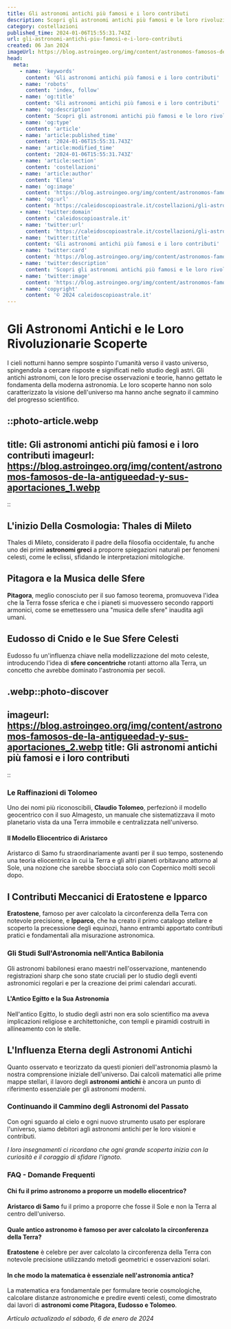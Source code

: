```yaml
---
title: Gli astronomi antichi più famosi e i loro contributi
description: Scopri gli astronomi antichi più famosi e le loro rivoluzioni astrali. Storie di stelle, pianeti e scoperte in Italia che hanno cambiato il mondo.
category: costellazioni
published_time: 2024-01-06T15:55:31.743Z
url: gli-astronomi-antichi-piu-famosi-e-i-loro-contributi
created: 06 Jan 2024
imageUrl: https://blog.astroingeo.org/img/content/astronomos-famosos-de-la-antigueedad-y-sus-aportaciones_1.webp
head:
  meta:
    - name: 'keywords'
      content: 'Gli astronomi antichi più famosi e i loro contributi'
    - name: 'robots'
      content: 'index, follow'
    - name: 'og:title'
      content: 'Gli astronomi antichi più famosi e i loro contributi'
    - name: 'og:description'
      content: 'Scopri gli astronomi antichi più famosi e le loro rivoluzioni astrali. Storie di stelle, pianeti e scoperte in Italia che hanno cambiato il mondo.'
    - name: 'og:type'
      content: 'article'
    - name: 'article:published_time'
      content: '2024-01-06T15:55:31.743Z'
    - name: 'article:modified_time'
      content: '2024-01-06T15:55:31.743Z'
    - name: 'article:section'
      content: 'costellazioni'
    - name: 'article:author'
      content: 'Elena'
    - name: 'og:image'
      content: 'https://blog.astroingeo.org/img/content/astronomos-famosos-de-la-antigueedad-y-sus-aportaciones_1.webp'
    - name: 'og:url'
      content: 'https://caleidoscopioastrale.it/costellazioni/gli-astronomi-antichi-piu-famosi-e-i-loro-contributi'
    - name: 'twitter:domain'
      content: 'caleidoscopioastrale.it'
    - name: 'twitter:url'
      content: 'https://caleidoscopioastrale.it/costellazioni/gli-astronomi-antichi-piu-famosi-e-i-loro-contributi'
    - name: 'twitter:title'
      content: 'Gli astronomi antichi più famosi e i loro contributi'
    - name: 'twitter:card'
      content: 'https://blog.astroingeo.org/img/content/astronomos-famosos-de-la-antigueedad-y-sus-aportaciones_1.webp'
    - name: 'twitter:description'
      content: 'Scopri gli astronomi antichi più famosi e le loro rivoluzioni astrali. Storie di stelle, pianeti e scoperte in Italia che hanno cambiato il mondo.'
    - name: 'twitter:image'
      content: 'https://blog.astroingeo.org/img/content/astronomos-famosos-de-la-antigueedad-y-sus-aportaciones_1.webp'
    - name: 'copyright'
      content: '© 2024 caleidoscopioastrale.it'
---
```

# Gli Astronomi Antichi e le Loro Rivoluzionarie Scoperte

I cieli notturni hanno sempre sospinto l'umanità verso il vasto universo, spingendola a cercare risposte e significati nello studio degli astri. Gli antichi astronomi, con le loro precise osservazioni e teorie, hanno gettato le fondamenta della moderna astronomia. Le loro scoperte hanno non solo caratterizzato la visione dell'universo ma hanno anche segnato il cammino del progresso scientifico.

::photo-article.webp
---
title: Gli astronomi antichi più famosi e i loro contributi
imageurl: https://blog.astroingeo.org/img/content/astronomos-famosos-de-la-antigueedad-y-sus-aportaciones_1.webp
---
::

## L'inizio Della Cosmologia: Thales di Mileto

Thales di Mileto, considerato il padre della filosofia occidentale, fu anche uno dei primi **astronomi greci** a proporre spiegazioni naturali per fenomeni celesti, come le eclissi, sfidando le interpretazioni mitologiche.

## Pitagora e la Musica delle Sfere

**Pitagora**, meglio conosciuto per il suo famoso teorema, promuoveva l'idea che la Terra fosse sferica e che i pianeti si muovessero secondo rapporti armonici, come se emettessero una "musica delle sfere" inaudita agli umani.

## Eudosso di Cnido e le Sue Sfere Celesti

Eudosso fu un'influenza chiave nella modellizzazione del moto celeste, introducendo l'idea di **sfere concentriche** rotanti attorno alla Terra, un concetto che avrebbe dominato l'astronomia per secoli.

.webp::photo-discover
---
imageurl: https://blog.astroingeo.org/img/content/astronomos-famosos-de-la-antigueedad-y-sus-aportaciones_2.webp
title: Gli astronomi antichi più famosi e i loro contributi
---
::

### Le Raffinazioni di Tolomeo

Uno dei nomi più riconoscibili, **Claudio Tolomeo**, perfezionò il modello geocentrico con il suo Almagesto, un manuale che sistematizzava il moto planetario vista da una Terra immobile e centralizzata nell'universo.

#### Il Modello Eliocentrico di Aristarco

Aristarco di Samo fu straordinariamente avanti per il suo tempo, sostenendo una teoria eliocentrica in cui la Terra e gli altri pianeti orbitavano attorno al Sole, una nozione che sarebbe sbocciata solo con Copernico molti secoli dopo.

## I Contributi Meccanici di Eratostene e Ipparco

**Eratostene**, famoso per aver calcolato la circonferenza della Terra con notevole precisione, e **Ipparco**, che ha creato il primo catalogo stellare e scoperto la precessione degli equinozi, hanno entrambi apportato contributi pratici e fondamentali alla misurazione astronomica.

### Gli Studi Sull'Astronomia nell'Antica Babilonia

Gli astronomi babilonesi erano maestri nell'osservazione, mantenendo registrazioni sharp che sono state cruciali per lo studio degli eventi astronomici regolari e per la creazione dei primi calendari accurati.

#### L'Antico Egitto e la Sua Astronomia

Nell'antico Egitto, lo studio degli astri non era solo scientifico ma aveva implicazioni religiose e architettoniche, con templi e piramidi costruiti in allineamento con le stelle.

## L'Influenza Eterna degli Astronomi Antichi

Quanto osservato e teorizzato da questi pionieri dell'astronomia plasmò la nostra comprensione iniziale dell'universo. Dai calcoli matematici alle prime mappe stellari, il lavoro degli **astronomi antichi** è ancora un punto di riferimento essenziale per gli astronomi moderni.

### Continuando il Cammino degli Astronomi del Passato

Con ogni sguardo al cielo e ogni nuovo strumento usato per esplorare l'universo, siamo debitori agli astronomi antichi per le loro visioni e contributi. 

*I loro insegnamenti ci ricordano che ogni grande scoperta inizia con la curiosità e il coraggio di sfidare l'ignoto.*

### FAQ - Domande Frequenti

#### Chi fu il primo astronomo a proporre un modello eliocentrico?
**Aristarco di Samo** fu il primo a proporre che fosse il Sole e non la Terra al centro dell'universo.

#### Quale antico astronomo è famoso per aver calcolato la circonferenza della Terra?
**Eratostene** è celebre per aver calcolato la circonferenza della Terra con notevole precisione utilizzando metodi geometrici e osservazioni solari.

#### In che modo la matematica è essenziale nell'astronomia antica?
La matematica era fondamentale per formulare teorie cosmologiche, calcolare distanze astronomiche e predire eventi celesti, come dimostrato dai lavori di **astronomi come Pitagora, Eudosso e Tolomeo**.

_Artículo actualizado el sábado, 6 de enero de 2024_